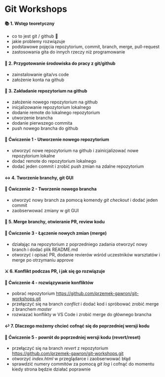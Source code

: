# Git Workshops 

#### :books: 1. **Wstęp teoretyczny** 
- co to jest git / github :thinking:
- jakie problemy rozwiązuje
- podstawowe pojęcia repozytorium, commit, branch, merge, pull-request
- zastosowania gita do innych rzeczy niż programowanie

#### :wrench: 2. Przygotowanie środowiska do pracy z git/github
- zainstalowanie gita/vs code<br>
- założenie konta na github<br>

#### :file_folder: 3. Zakładanie repozytorium na github 
- założenie nowego repozytorium na github 
- inicjalizowanie repozytorium lokalnego
- dodanie remote do lokalnego repozytorium 
- utworzenie brancha
- dodanie pierwszego commita
- push nowego brancha do github


#### :pencil: Ćwiczenie 1 - Utworzenie nowego repozytorium 
- utworzyć nowe repozytorium na github i zainicjalizować nowe repozytorium lokalne<br>
- dodać remote do repozytorium lokalnego<br>
- dodać jeden commit i zrobić push zmian na zdalne repozytorium<br>

#### :left_right_arrow: 4. Tworzenie branchy, git GUI
#### :pencil: Ćwiczenie 2 - Tworzenie nowego brancha 
- utworzyć nowy branch za pomocą komendy *git checkout* i dodać jeden commit<br>
- zaobserwować zmiany w git GUI<br>

#### :twisted_rightwards_arrows: 5. Merge branchy, otwieranie PR, review kodu
#### :pencil: Ćwiczenie 3 - Łączenie nowych zmian (merge) 
- działając na repozytorium z poprzedniego zadania otworzyć nowy branch i dodać plik README.md<br>
- otworzyć i opisać PR, dodanie revierów wśród uczestników warsztatów i merge po otrzymaniu approve<br>


#### :crossed_swords: 6. Konflikt podczas PR, i jak się go rozwiązuje
#### :pencil: Ćwiczenie 4 - rozwiązywanie konfliktów 
- pobrać repozytorium https://github.com/przemek-gawron/git-workshops.git <br>
- przełączyć się na branch *conflict* i dodać kod i spróbować zrobić merge z branchem *master* <br>
- rozwiazać konflikty w VS Code i zrobić merge do głównego brancha <br>


#### :leftwards_arrow_with_hook: 7. Dlaczego możemy chcieć cofnąć się do poprzedniej wersji kodu
#### :pencil: Ćwiczenie 5 - powrót do poprzedniej wersji kodu (revert/reset) 
- przełączyć się na branch *revert* z repozytorium https://github.com/przemek-gawron/git-workshops.git<br>
- otworzyć *index.html* w przeglądarce i zaobserwować błąd<br>
- sprawdzić numery commitów za pomocą *git log* i cofnąć do momentu kiedy strona będzie działać poprawnie <br>



